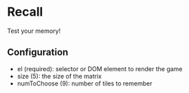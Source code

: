 # Recall

Test your memory!

## Configuration

  - el (required): selector or DOM element to render the game
  - size (5): the size of the matrix
  - numToChoose (9): number of tiles to remember

